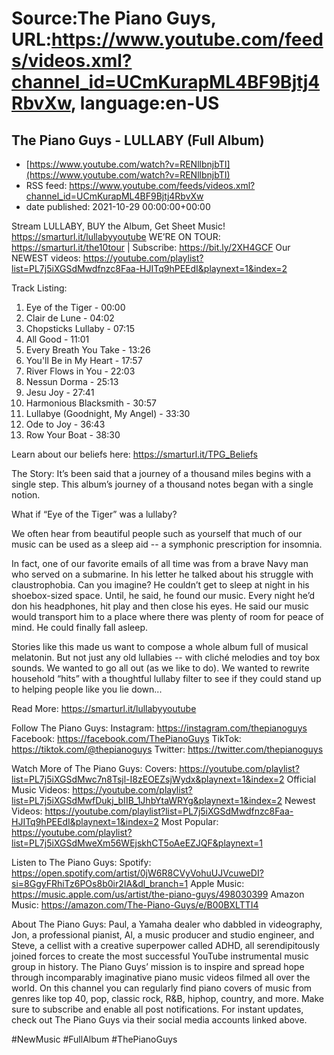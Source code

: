 # Source:The Piano Guys, URL:https://www.youtube.com/feeds/videos.xml?channel_id=UCmKurapML4BF9Bjtj4RbvXw, language:en-US

## The Piano Guys - LULLABY (Full Album)
 - [https://www.youtube.com/watch?v=RENllbnjbTI](https://www.youtube.com/watch?v=RENllbnjbTI)
 - RSS feed: https://www.youtube.com/feeds/videos.xml?channel_id=UCmKurapML4BF9Bjtj4RbvXw
 - date published: 2021-10-29 00:00:00+00:00

Stream LULLABY, BUY the Album, Get Sheet Music! https://smarturl.it/lullabyyoutube
WE’RE ON TOUR: https://smarturl.it/the10tour | Subscribe: https://bit.ly/2XH4GCF 
Our NEWEST videos: https://youtube.com/playlist?list=PL7j5iXGSdMwdfnzc8Faa-HJITq9hPEEdI&playnext=1&index=2

Track Listing:
1. Eye of the Tiger - 00:00
2. Clair de Lune - 04:02
3. Chopsticks Lullaby - 07:15
4. All Good - 11:01
5. Every Breath You Take - 13:26
6. You'll Be in My Heart - 17:57
7. River Flows in You - 22:03
8. Nessun Dorma - 25:13
9. Jesu Joy - 27:41
10. Harmonious Blacksmith - 30:57
11. Lullabye (Goodnight, My Angel) - 33:30
12. Ode to Joy - 36:43
13. Row Your Boat - 38:30

Learn about our beliefs here: https://smarturl.it/TPG_Beliefs 

The Story: 
It’s been said that a journey of a thousand miles begins with a single step. This album’s journey of a thousand notes began with a single notion.

What if “Eye of the Tiger” was a lullaby?

We often hear from beautiful people such as yourself that much of our music can be used as a sleep aid --  a symphonic prescription for insomnia.

In fact, one of our favorite emails of all time was from a brave Navy man who served on a submarine. In his letter he talked about his struggle with claustrophobia. Can you imagine? He couldn’t get to sleep at night in his shoebox-sized space. Until, he said, he found our music. Every night he’d don his headphones, hit play and then close his eyes. He said our music would transport him to a place where there was plenty of room for peace of mind. He could finally fall asleep.

Stories like this made us want to compose a whole album full of musical melatonin. But not just any old lullabies -- with cliché melodies and toy box sounds. We wanted to go all out (as we like to do). We wanted to rewrite household “hits” with a thoughtful lullaby filter to see if they could stand up to helping people like you lie down...

Read More: https://smarturl.it/lullabyyoutube

Follow The Piano Guys:
Instagram: https://instagram.com/thepianoguys
Facebook: https://facebook.com/ThePianoGuys
TikTok: https://tiktok.com/@thepianoguys 
Twitter: https://twitter.com/thepianoguys

Watch More of The Piano Guys: 
Covers: https://youtube.com/playlist?list=PL7j5iXGSdMwc7n8Tsjl-I8zEOEZsjWydx&playnext=1&index=2 
Official Music Videos: https://youtube.com/playlist?list=PL7j5iXGSdMwfDukj_bIIB_1JhbYtaWRYg&playnext=1&index=2 
Newest Videos: https://youtube.com/playlist?list=PL7j5iXGSdMwdfnzc8Faa-HJITq9hPEEdI&playnext=1&index=2
Most Popular: https://youtube.com/playlist?list=PL7j5iXGSdMweXm56WEjskhCT5oAeEZJQF&playnext=1 

Listen to The Piano Guys: 
Spotify: https://open.spotify.com/artist/0jW6R8CVyVohuUJVcuweDI?si=8GgyFRhiTz6POs8b0ir2IA&dl_branch=1 
Apple Music: https://music.apple.com/us/artist/the-piano-guys/498030399 
Amazon Music: https://amazon.com/The-Piano-Guys/e/B00BXLTTI4 

About The Piano Guys:
Paul, a Yamaha dealer who dabbled in videography, Jon, a professional pianist, Al, a music producer and studio engineer, and Steve, a cellist with a creative superpower called ADHD, all serendipitously joined forces to create the most successful YouTube instrumental music group in history. The Piano Guys’ mission is to inspire and spread hope through incomparably imaginative piano music videos filmed all over the world. On this channel you can regularly find piano covers of music from genres like top 40, pop, classic rock, R&B, hiphop, country, and more. Make sure to subscribe and enable all post notifications. For instant updates, check out The Piano Guys via their social media accounts linked above.

#NewMusic #FullAlbum #ThePianoGuys

